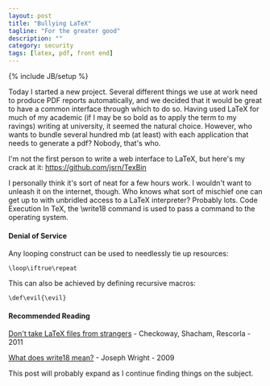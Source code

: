 ```yaml
---
layout: post
title: "Bullying LaTeX"
tagline: "For the greater good"
description: ""
category: security
tags: [latex, pdf, front end]
---
```

{% include JB/setup %}

Today I started a new project. Several different things we use at work need to produce PDF reports automatically, and we decided that it would be great to have a common interface through which to do so. Having used LaTeX for much of my academic (if I may be so bold as to apply the term to my ravings) writing at university, it seemed the natural choice. However, who wants to bundle several hundred mb (at least) with each application that needs to generate a pdf? Nobody, that's who.

I'm not the first person to write a web interface to LaTeX, but here's my crack at it: https://github.com/jsrn/TexBin

I personally think it's sort of neat for a few hours work. I wouldn't want to unleash it on the internet, though. Who knows what sort of mischief one can get up to with unbridled access to a LaTeX interpreter? Probably lots.
Code Execution
In TeX, the \write18 command is used to pass a command to the operating system. 

#### Denial of Service

Any looping construct can be used to needlessly tie up resources:

    \loop\iftrue\repeat

This can also be achieved by defining recursive macros:

    \def\evil{\evil}

#### Recommended Reading

[Don't take LaTeX files from strangers](http://cseweb.ucsd.edu/~hovav/dist/tex-login.pdf) - Checkoway, Shacham, Rescorla - 2011

[What does write18 mean?](http://www.texdev.net/2009/10/06/what-does-write18-mean) - Joseph Wright - 2009

This post will probably expand as I continue finding things on the subject.